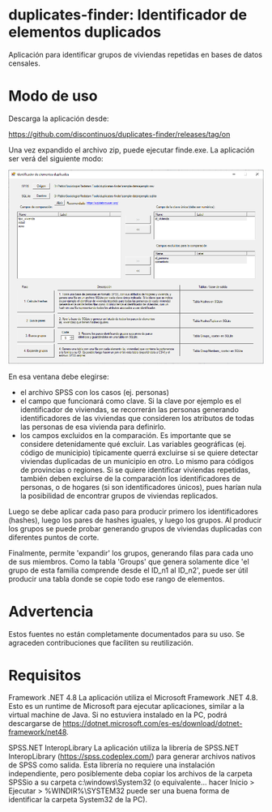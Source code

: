 # duplicates-finder: Identificador de elementos duplicados
Aplicación para identificar grupos de viviendas repetidas en bases de datos censales.

# Modo de uso

Descarga la aplicación desde:

https://github.com/discontinuos/duplicates-finder/releases/tag/on

Una vez expandido el archivo zip, puede ejecutar finde.exe. La aplicación ser verá del siguiente modo:

![aplicación](https://raw.githubusercontent.com/discontinuos/duplicates-finder/main/captura.png)

En esa ventana debe elegirse:
- el archivo SPSS con los casos (ej. personas)
- el campo que funcionará como clave. Si la clave por ejemplo es el identificador de viviendas, se recorrerán las personas generando identificadores de las viviendas que consideren los atributos de todas las personas de esa vivienda para definirlo.
- los campos excluidos en la comparación. Es importante que se considere detenidamente qué excluir. Las variables geográficas (ej. código de municipio) típicamente querrá excluirse si se quiere detectar viviendas duplicadas de un municipio en otro. Lo mismo para códigos de provincias o regiones. Si se quiere identificar viviendas repetidas, también deben excluirse de la comparación los identificadores de personas, o de hogares (si son identificadores únicos), pues harían nula la posibilidad de encontrar grupos de viviendas replicados. 

Luego se debe aplicar cada paso para producir primero los identificadores (hashes), luego los pares de hashes iguales, y luego los grupos. Al producir los grupos se puede probar generando grupos de viviendas duplicadas con diferentes puntos de corte.

Finalmente, permite 'expandir' los grupos, generando filas para cada uno de sus miembros. Como la tabla 'Groups' que genera solamente dice 'el grupo de esta familia comprende desde el ID_n1 al ID_n2', puede ser útil producir una tabla donde se copie todo ese rango de elementos. 

# Advertencia

Estos fuentes no están completamente documentados para su uso. Se agraceden contribuciones que faciliten su reutilización.

# Requisitos

Framework .NET 4.8
La aplicación utiliza el Microsoft Framework .NET 4.8. Esto es un runtime de Microsoft para ejecutar aplicaciones, similar a la virtual machine de Java. Si no estuviera instalado en la PC, podrá descargarse de https://dotnet.microsoft.com/es-es/download/dotnet-framework/net48.

SPSS.NET InteropLibrary 
La aplicación utiliza la librería de SPSS.NET InteropLibrary (https://spss.codeplex.com/) para generar archivos nativos de SPSS como salida. Esta librería no requiere una instalación independiente, pero posiblemente deba copiar los archivos de la carpeta SPSSio a su carpeta c:\windows\System32 (o equivalente... hacer Inicio > Ejecutar > %WINDIR%\SYSTEM32 <enter> puede ser una buena forma de identificar la carpeta System32 de la PC).
